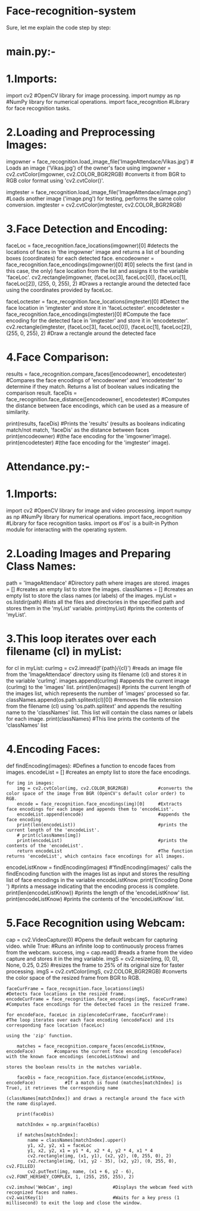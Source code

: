# Face-recognition-system
Sure, let me explain the code step by step:

# main.py:-

# 1.Imports:

import cv2                    #OpenCV library for image processing.
import numpy as np            #NumPy library for numerical operations.
import face_recognition       #Library for face recognition tasks.



# 2.Loading and Preprocessing Images:

imgowner = face_recognition.load_image_file('ImageAttendace/Vikas.jpg')        # Loads an image ('Vikas.jpg') of the owner's face using 
imgowner = cv2.cvtColor(imgowner, cv2.COLOR_BGR2RGB)                           #converts it from BGR to RGB color format using 'cv2.cvtColor()'.

imgtester = face_recognition.load_image_file('ImageAttendace/image.png')       #Loads another image ('image.png') for testing, performs the same color conversion.
imgtester = cv2.cvtColor(imgtester, cv2.COLOR_BGR2RGB)


# 3.Face Detection and Encoding:

faceLoc = face_recognition.face_locations(imgowner)[0]              #detects the locations of faces in 'the imgowner' image and returns a list of bounding boxes (coordinates) for each 
                                                                     detected face.
encodeowner = face_recognition.face_encodings(imgowner)[0]          #[0] selects the first (and in this case, the only) face location from the list and assigns it to the variable 
                                                                     'faceLoc'.
cv2.rectangle(imgowner, (faceLoc[3], faceLoc[0]), (faceLoc[1], faceLoc[2]), (255, 0, 255), 2)     #Draws a rectangle around the detected face using the coordinates provided by faceLoc.

faceLoctester = face_recognition.face_locations(imgtester)[0]           #Detect the face location in 'imgtester' and store it in 'faceLoctester'.
encodetester = face_recognition.face_encodings(imgtester)[0]            #Compute the face encoding for the detected face in 'imgtester' and store it in 'encodetester'.
cv2.rectangle(imgtester, (faceLoc[3], faceLoc[0]), (faceLoc[1], faceLoc[2]), (255, 0, 255), 2)   #Draw a rectangle around the detected face


# 4.Face Comparison:

results = face_recognition.compare_faces([encodeowner], encodetester)    #Compares the face encodings of 'encodeowner' and 'encodetester' to determine if they match. Returns a list of 
                                                                           boolean values indicating the comparison result.
faceDis = face_recognition.face_distance([encodeowner], encodetester)    #Computes the distance between face encodings, which can be used as a measure of similarity.

print(results, faceDis)     #Prints the 'results' (results as booleans indicating match/not match, 'faceDis' as the distance between faces
print(encodeowner)          #(the face encoding for the 'imgowner'image).
print(encodetester)         #(the face encoding for the 'imgtester' image).










# Attendance.py:-

# 1.Imports:

import cv2                 #OpenCV library for image and video processing.
import numpy as np         #NumPy library for numerical operations.
import face_recognition    #Library for face recognition tasks.
import os                  #'os' is a built-in Python module for interacting with the operating system.


# 2.Loading Images and Preparing Class Names:

path = 'ImageAttendace'         #Directory path where images are stored.
images = []                     #creates an empty list to store the images.
classNames = []                 #creates an empty list to store the class names (or labels) of the images.
myList = os.listdir(path)       #lists all the files and directories in the specified path and stores them in the 'myList' variable.
print(myList)                   #prints the contents of 'myList'.


# 3.This loop iterates over each filename (cl) in myList:

for cl in myList:
    curImg = cv2.imread(f'{path}/{cl}')             #reads an image file from the 'ImageAttendace' directory using its filename (cl) and stores it in the variable 'curImg'.
    images.append(curImg)                           #appends the current image (curImg) to the 'images' list.
    print(len(images))                              #prints the current length of the images list, which represents the number of 'images' processed so far.
    classNames.append(os.path.splitext(cl)[0])      #removes the file extension from the filename (cl) using 'os.path.splitext' and appends the resulting name to the 'classNames' list. 
                                                     This list will contain the class names or labels for each image.
print(classNames)                                   #This line prints the contents of the 'classNames' list



# 4.Encoding Faces:

def findEncoding(images):                                     #Defines a function to encode faces from images.
    encodeList = []                                           #creates an empty list to store the face encodings.

    for img in images:
        img = cv2.cvtColor(img, cv2.COLOR_BGR2RGB)           #converts the color space of the image from BGR (OpenCV's default color order) to RGB.
        encode = face_recognition.face_encodings(img)[0]     #Extracts face encodings for each image and appends them to 'encodeList'.
        encodeList.append(encode)                            #appends the face encoding
        print(len(encodeList))                               #prints the current length of the 'encodeList'.
        # print(classNames[img]) 
        print(encodeList)                                    #prints the contents of the 'encodeList'.
        return encodeList                                    #The function returns 'encodeList', which contains face encodings for all images.

encodeListKnow = findEncoding(images)                        #'findEncoding(images)' calls the findEncoding function with the images list as input and stores the resulting list of face 
                                                               encodings in the variable encodeListKnow.
print('Encoding Done ')                                      #prints a message indicating that the encoding process is complete.
print(len(encodeListKnow))                                   #prints the length of the 'encodeListKnow' list.
print(encodeListKnow)                                        #prints the contents of the 'encodeListKnow' list.



# 5.Face Recognition using Webcam:

cap = cv2.VideoCapture(0)                        #Opens the default webcam for capturing video.
while True:                                      #Runs an infinite loop to continuously process frames from the webcam.
    success, img = cap.read()                    #reads a frame from the video capture and stores it in the img variable.
    imgS = cv2.resize(img, (0, 0), None, 0.25, 0.25)     #resizes the frame to 25% of its original size for faster processing.
    imgS = cv2.cvtColor(imgS, cv2.COLOR_BGR2RGB)         #converts the color space of the resized frame from BGR to RGB.

    faceCurFrame = face_recognition.face_locations(imgS)                     #Detects face locations in the resized frame.
    encodeCurFrame = face_recognition.face_encodings(imgS, faceCurFrame)     #Computes face encodings for the detected faces in the resized frame.

    for encodeFace, faceLoc in zip(encodeCurFrame, faceCurFrame):                 #The loop iterates over each face encoding (encodeFace) and its corresponding face location (faceLoc) 
                                                                                    using the 'zip' function.

        matches = face_recognition.compare_faces(encodeListKnow, encodeFace)       #compares the current face encoding (encodeFace) with the known face encodings (encodeListKnow) and 
                                                                                     stores the boolean results in the matches variable.

        faceDis = face_recognition.face_distance(encodeListKnow, encodeFace)           #If a match is found (matches[matchIndex] is True), it retrieves the corresponding name 
                                                                                        (classNames[matchIndex]) and draws a rectangle around the face with the name displayed.

        print(faceDis)

        matchIndex = np.argmin(faceDis)

        if matches[matchIndex]:
            name = classNames[matchIndex].upper()
            y1, x2, y2, x1 = faceLoc
            y1, x2, y2, x1 = y1 * 4, x2 * 4, y2 * 4, x1 * 4
            cv2.rectangle(img, (x1, y1), (x2, y2), (0, 255, 0), 2)
            cv2.rectangle(img, (x1, y2 - 35), (x2, y2), (0, 255, 0), cv2.FILLED)
            cv2.putText(img, name, (x1 + 6, y2 - 6), cv2.FONT_HERSHEY_COMPLEX, 1, (255, 255, 255), 2)

    cv2.imshow('WebCam', img)               #Displays the webcam feed with recognized faces and names.
    cv2.waitKey(1)                          #Waits for a key press (1 millisecond) to exit the loop and close the window.
